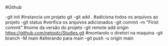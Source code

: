 #Github

-git init  #instancia um projeto git
-git add . #adiciona todos os arquivos ao projeto
-git status #verifica os arquivos adicionados 
-git commit -m "Firist commit" #nome da versão do projeto
-git remote add origin https://github.com/netoptc/Studies.git #montando o diretori na maquina
-git branch -M main #alterando para main
-git push -u origin main

